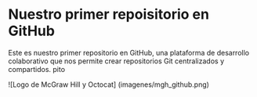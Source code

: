 # Nuestro primer repoisitorio en GitHub

Este es nuestro primer repositorio en GitHub, una plataforma de desarrollo colaborativo que nos permite crear repositorios Git centralizados y compartidos. pito


![Logo de McGraw Hill y Octocat] (imagenes/mgh_github.png)
